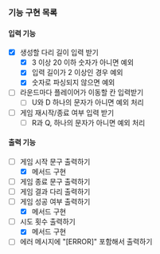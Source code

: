 ### 기능 구현 목록

#### 입력 기능
- [x] 생성할 다리 길이 입력 받기
  - [x] 3 이상 20 이하 숫자가 아니면 예외
  - [x] 입력 길이가 2 이상인 경우 예외
  - [x] 숫자로 파싱되지 않으면 예외
- [ ] 라운드마다 플레이어가 이동할 칸 입력받기
  - [ ] U와 D 하나의 문자가 아니면 예외 처리
- [ ] 게임 재시작/종료 여부 입력 받기
  - [ ] R과 Q, 하나의 문자가 아니면 예외 처리

#### 출력 기능

- [ ] 게임 시작 문구 출력하기
  - [x] 메서드 구현
- [ ] 게임 종료 문구 출력하기
- [ ] 게임 결과 다리 출력하기
- [ ] 게임 성공 여부 출력하기
  - [x] 메서드 구현
- [ ] 시도 횟수 출력하기
  - [x] 메서드 구현
- [ ] 에러 메시지에 "[ERROR]" 포함해서 출력하기
